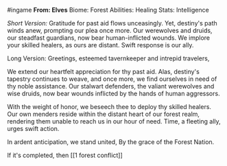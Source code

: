 #ingame 
**From: Elves**
Biome: Forest
Abilities: Healing
Stats: Intelligence

*Short Version:* 
Gratitude for past aid flows unceasingly. Yet, destiny's path winds anew, prompting our plea once more. Our werewolves and druids, our steadfast guardians, now bear human-inflicted wounds. We implore your skilled healers, as ours are distant. Swift response is our ally.

Long Version:
 Greetings, esteemed tavernkeeper and intrepid travelers,

 We extend our heartfelt appreciation for thy past aid. Alas, destiny's tapestry continues to weave, and once more, we find ourselves in need of thy noble assistance. Our stalwart defenders, the valiant werewolves and wise druids, now bear wounds inflicted by the hands of human aggressors.

 With the weight of honor, we beseech thee to deploy thy skilled healers. Our own menders reside within the distant heart of our forest realm, rendering them unable to reach us in our hour of need. Time, a fleeting ally, urges swift action.

 In ardent anticipation, we stand united, By the grace of the Forest Nation.

If it's completed, then
	[[1 forest conflict]]